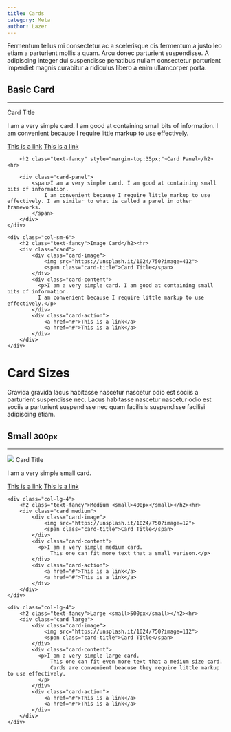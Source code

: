```yaml
---
title: Cards
category: Meta
author: Lazer
---
```


<div class="row">
    <div class="col-lg-12">
        <p>
            Fermentum tellus mi consectetur ac a scelerisque dis fermentum a justo leo etiam a parturient mollis a quam. Arcu donec parturient suspendisse. A adipiscing integer dui suspendisse penatibus nullam consectetur parturient imperdiet magnis curabitur a ridiculus libero a enim ullamcorper porta.
        </p>
    </div>
</div>

<div class="row">
    <div class="col-sm-6">
        <h2 class="text-fancy">Basic Card</h2><hr>
        <div class="card">
            <div class="card-content">
                <span class="card-title">Card Title</span>
                <p>I am a very simple card. I am good at containing small bits of information.
                    I am convenient because I require little markup to use effectively.</p>
            </div>
            <div class="card-action">
                <a href="#">This is a link</a>
                <a href="#">This is a link</a>
            </div>
        </div>

        <h2 class="text-fancy" style="margin-top:35px;">Card Panel</h2><hr>

        <div class="card-panel">
            <span>I am a very simple card. I am good at containing small bits of information.
                I am convenient because I require little markup to use effectively. I am similar to what is called a panel in other frameworks.
            </span>
        </div>
    </div>

    <div class="col-sm-6">
        <h2 class="text-fancy">Image Card</h2><hr>
        <div class="card">
            <div class="card-image">
                <img src="https://unsplash.it/1024/750?image=412">
                <span class="card-title">Card Title</span>
            </div>
            <div class="card-content">
              <p>I am a very simple card. I am good at containing small bits of information.
              I am convenient because I require little markup to use effectively.</p>
            </div>
            <div class="card-action">
                <a href="#">This is a link</a>
                <a href="#">This is a link</a>
            </div>
        </div>
    </div>
</div>

<div class="row">
    <div class="col-sm-12">
        <h1 >Card Sizes</h1>
        <p>Gravida gravida lacus habitasse nascetur nascetur odio est sociis a parturient suspendisse nec.
        Lacus habitasse nascetur nascetur odio est sociis a parturient suspendisse nec quam
        facilisis suspendisse facilisi adipiscing etiam.</p>
    </div>
</div>

<div class="row">
    <div class="col-lg-4">
        <h2 class="text-fancy">Small <small>300px</small></h2><hr>
        <div class="card small">
            <div class="card-image">
                <img src="https://unsplash.it/1024/750?image=102">
                <span class="card-title">Card Title</span>
            </div>
            <div class="card-content">
              <p>I am a very simple small card.</p>
            </div>
            <div class="card-action">
                <a href="#">This is a link</a>
                <a href="#">This is a link</a>
            </div>
        </div>
    </div>

    <div class="col-lg-4">
        <h2 class="text-fancy">Medium <small>400px</small></h2><hr>
        <div class="card medium">
            <div class="card-image">
                <img src="https://unsplash.it/1024/750?image=12">
                <span class="card-title">Card Title</span>
            </div>
            <div class="card-content">
              <p>I am a very simple medium card.
                  This one can fit more text that a small verison.</p>
            </div>
            <div class="card-action">
                <a href="#">This is a link</a>
                <a href="#">This is a link</a>
            </div>
        </div>
    </div>

    <div class="col-lg-4">
        <h2 class="text-fancy">Large <small>500px</small></h2><hr>
        <div class="card large">
            <div class="card-image">
                <img src="https://unsplash.it/1024/750?image=112">
                <span class="card-title">Card Title</span>
            </div>
            <div class="card-content">
              <p>I am a very simple large card.
                  This one can fit even more text that a medium size card.
                  Cards are convenient beacuse they require little markup to use effectively.
              </p>
            </div>
            <div class="card-action">
                <a href="#">This is a link</a>
                <a href="#">This is a link</a>
            </div>
        </div>
    </div>
</div>
